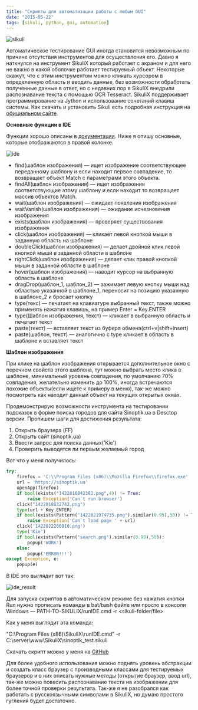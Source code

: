 ```yaml
---
title: "Скрипты для автоматизации работы с любым GUI"
date: "2015-05-22"
tags: [sikuli, python, gui, automation]
---
```


![sikuli](/img/sikuli.png)

Автоматическое тестирование GUI иногда становится невозможным по причине отсутствия инструментов для осуществления его. Давно я наткнулся на инструмент SikuliX который работает с экраном и для него не важно в какой оболочке работает тестируемый объект. Некоторые скажут, что с этим инструментом можно кликать курсором в определенную область и вводить данные, без возможности обработать полученные данные в ответ, но с недавних пор в SikuliX внедрили распознавание текста с помощью OCR Tesseract. SikuliX поддерживает программирование на Jython и использование сочетаний клавиш системы. Как скачать и установить Sikuli есть подробная инструкция на [официальном сайте](http://sikulix.com/quickstart/).

__Основные функции в IDE__

Функции хорошо описаны в [документации](http://doc.sikuli.org/). Ниже я опишу основные, которые отображаются в правой колонке.

![ide](/img/ide.png)

- find(шаблон изображения) — ищет изображение соответствующее переданному шаблону и если находит первое совпадение, то возвращает объект Match с параметрами этого объекта.
- findAll(шаблон изображения) — ищет изображения соответствующие этому шаблону и если находит то возвращает массив объектов Match.
- wait(шаблон изображения) — ожидает появления изображения
- waitVanish(шаблон изображения) — ожидание исчезновения изображения
- exists(шаблон изображения) — проверяет существования изображения
- click(шаблон изображения) — кликает левой кнопкой мыши в заданную область на шаблоне
- doubleClick(шаблон изображения) — делает двойной клик левой кнопкой мыши в заданной области в шаблоне
- rightClick(шаблон изображения) — делает клик правой кнопкой мыши в заданной области в шаблоне
- hover(шаблон изображения) — наводит курсор на выбранную область в шаблоне
- dragDrop(шаблон_1, шаблон_2) — зажимает левую кнопку мыши над областью указанной в шаблоне_1, переносит на позицию указанную в шаблоне_2 и бросает кнопку
- type(текс) — печатает на клавиатуре выбранный текст, также можно применять нажатия клавишь, на пример Enter = Key.ENTER
- type(Шаблон изображения, текст) — кликает в выбранную область и печатает текст
- paste(текст) — вставляет текст из буфера обмена(ctrl+v|shift+insert)
- paste(шаблон, текст) — аналогично с type кликает в область в шаблоне и вставляет текст

__Шаблон изображения__

При клике на шаблон изображения открывается дополнительное окно с перечнем свойств этого шаблона, тут можно выбрать место клика в шаблоне, минимальный уровень совпадения,
по умолчанию 70% совпадения, желательно изменить до 100%, иногда встречаются похожие объекты(если ищете к примеру в меню), так-же можно посмотреть как находит данный объект
на текущих открытых окнах.

Продемонстрирую возможности инструмента на тестировании подсказок в форме поиска городов для сайта Sinoptik.ua в Desctop версии.
Пропишем шаги для достижения результата:

1. Открыть браузера (FF)
2. Открыть сайт (sinoptik.ua)
3. Ввести запрос для поиска данных('Kie')
4. Проверить выводятся ли первым желаемый город

Вот что у меня получилось:

```python
try:
    firefox = 'C:\\Program Files (x86)\\Mozilla Firefox\\firefox.exe'
    url = 'https://sinoptik.ua'
    openApp(firefox)
    if bool(exists("1422816842381.png",4)) != True:
        raise Exception('Can`t run browser')
    click("1422818832742.png")
    type(url + Key.ENTER)
    if bool(exists(Pattern("1422821974735.png").similar(0.95),50)) != True:
        raise Exception('Can`t load page ' + url)
    click('1422822266010.png')
    type('Kie')
    if bool(exists(Pattern("search.png").similar(0.90),50)):
        popup('WORK')
    else:
        popup('ERROR!!!')
except Exception, e:
    popup(e)
```

В IDE это выглядит вот так:

![ide_result](/img/Screenshot_020215_010050_PM.jpg)

Для запуска скриптов в автоматическом режиме без нажатия кнопки Run нужно прописать команды в bat/bash файле или просто в консоли
Windows — PATH-TO-SIKULIX/runIDE.cmd -r <sikuli-folder/file>

Как у меня выглядит эта команда:

"C:\Program Files (x86)\SikuliX\runIDE.cmd" -r C:\server\www\SikuliX\sinoptik_test.sikuli

Скачать скрипт можно у меня на [GitHub](https://github.com/bpteam/SikuliX)

Для более удобного использования можно поднять уровень абстракции и создать класс браузер с производными классами для тестируемых браузеров и в них описать нужные методы
(открытие браузер, ввод url), так-же можно повесить распознавание текста на изображении для более точной проверки результата. Так-же я не разобрался как работать с русскоязычными
символами в SikuliX, но думаю простого гугления будет достаточно.